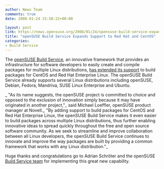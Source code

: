 ```yaml
---
author: News Team
comments: true
date: 2008-01-24 15:58:22+00:00

layout: post
link: https://news.opensuse.org/2008/01/24/opensuse-build-service-expands-support-to-red-hat-and-centos/
title: "openSUSE Build Service Expands Support to Red Hat and CentOS"
categories:
- Build Service
---
```

The [openSUSE Build Service](http://opensuse.org/Build_Service), an innovative framework that provides an infrastructure for software developers to easily create and compile packages for multiple Linux distributions, [has extended its support](http://www.novell.com/news/press/the-opensuse-build-service-expands-support-to-red-hat-and-centos/) to build packages for CentOS and Red Hat Enterprise Linux. The openSUSE Build Service already supports several Linux distributions including openSUSE, Debian, Fedora, Mandriva, SUSE Linux Enterprise and Ubuntu.

_ "As its name suggests, the openSUSE project is committed to choice and opposed to the exclusion of innovation simply because it may have originated in another project,"_ said Michael Loeffler, openSUSE product manager at Novell._ "By adding support to build packages for CentOS and Red Hat Enterprise Linux, the openSUSE Build Service makes it even easier to build packages across multiple Linux distributions, thus further enabling innovative ideas to spread quickly throughout the free and open source software community. As we seek to streamline and improve collaboration between all Linux developers, the openSUSE Build Service continues to innovate and improve the way packages are built by providing a common framework that works with any Linux distribution."_

Huge thanks and congratulations go to Adrian Schröter and the openSUSE [Build Service team](http://en.opensuse.org/Build_Service_Team) for implementing this great new capability. 		
